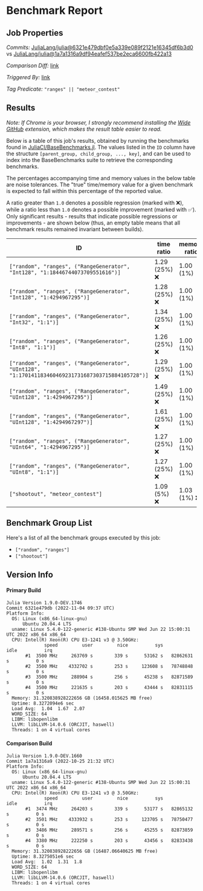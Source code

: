 # Benchmark Report

## Job Properties

*Commits:* [JuliaLang/julia@6321e479dbf0e5a339e089f2121e16345df6b3d0](https://github.com/JuliaLang/julia/commit/6321e479dbf0e5a339e089f2121e16345df6b3d0) vs [JuliaLang/julia@1a7a1316a9df94eafef537be2eca6600fb422a13](https://github.com/JuliaLang/julia/commit/1a7a1316a9df94eafef537be2eca6600fb422a13)

*Comparison Diff:* [link](https://github.com/JuliaLang/julia/compare/1a7a1316a9df94eafef537be2eca6600fb422a13..6321e479dbf0e5a339e089f2121e16345df6b3d0)

*Triggered By:* [link](https://github.com/JuliaLang/julia/commit/6321e479dbf0e5a339e089f2121e16345df6b3d0#commitcomment-89810632)

*Tag Predicate:* `"ranges" || "meteor_contest"`

## Results

*Note: If Chrome is your browser, I strongly recommend installing the [Wide GitHub](https://chrome.google.com/webstore/detail/wide-github/kaalofacklcidaampbokdplbklpeldpj?hl=en)
extension, which makes the result table easier to read.*

Below is a table of this job's results, obtained by running the benchmarks found in
[JuliaCI/BaseBenchmarks.jl](https://github.com/JuliaCI/BaseBenchmarks.jl). The values
listed in the `ID` column have the structure `[parent_group, child_group, ..., key]`,
and can be used to index into the BaseBenchmarks suite to retrieve the corresponding
benchmarks.

The percentages accompanying time and memory values in the below table are noise tolerances. The "true"
time/memory value for a given benchmark is expected to fall within this percentage of the reported value.

A ratio greater than `1.0` denotes a possible regression (marked with :x:), while a ratio less
than `1.0` denotes a possible improvement (marked with :white_check_mark:). Only significant results - results
that indicate possible regressions or improvements - are shown below (thus, an empty table means that all
benchmark results remained invariant between builds).

| ID | time ratio | memory ratio |
|----|------------|--------------|
| `["random", "ranges", ("RangeGenerator", "Int128", "1:18446744073709551616")]` | 1.29 (25%) :x: | 1.00 (1%)  |
| `["random", "ranges", ("RangeGenerator", "Int128", "1:4294967295")]` | 1.28 (25%) :x: | 1.00 (1%)  |
| `["random", "ranges", ("RangeGenerator", "Int32", "1:1")]` | 1.34 (25%) :x: | 1.00 (1%)  |
| `["random", "ranges", ("RangeGenerator", "Int8", "1:1")]` | 1.26 (25%) :x: | 1.00 (1%)  |
| `["random", "ranges", ("RangeGenerator", "UInt128", "1:170141183460469231731687303715884105728")]` | 1.29 (25%) :x: | 1.00 (1%)  |
| `["random", "ranges", ("RangeGenerator", "UInt128", "1:4294967295")]` | 1.49 (25%) :x: | 1.00 (1%)  |
| `["random", "ranges", ("RangeGenerator", "UInt128", "1:4294967297")]` | 1.61 (25%) :x: | 1.00 (1%)  |
| `["random", "ranges", ("RangeGenerator", "UInt64", "1:4294967295")]` | 1.27 (25%) :x: | 1.00 (1%)  |
| `["random", "ranges", ("RangeGenerator", "UInt8", "1:1")]` | 1.27 (25%) :x: | 1.00 (1%)  |
| `["shootout", "meteor_contest"]` | 1.09 (5%) :x: | 1.03 (1%) :x: |

## Benchmark Group List

Here's a list of all the benchmark groups executed by this job:

- `["random", "ranges"]`
- `["shootout"]`

## Version Info

#### Primary Build

```
Julia Version 1.9.0-DEV.1746
Commit 6321e479db (2022-11-04 09:37 UTC)
Platform Info:
  OS: Linux (x86_64-linux-gnu)
      Ubuntu 20.04.4 LTS
  uname: Linux 5.4.0-122-generic #138-Ubuntu SMP Wed Jun 22 15:00:31 UTC 2022 x86_64 x86_64
  CPU: Intel(R) Xeon(R) CPU E3-1241 v3 @ 3.50GHz: 
              speed         user         nice          sys         idle          irq
       #1  3500 MHz     263769 s        339 s      53162 s   82862631 s          0 s
       #2  3500 MHz    4332702 s        253 s     123608 s   78748848 s          0 s
       #3  3500 MHz     288904 s        256 s      45238 s   82871589 s          0 s
       #4  3500 MHz     221635 s        203 s      43444 s   82831115 s          0 s
  Memory: 31.320838928222656 GB (16458.015625 MB free)
  Uptime: 8.3272094e6 sec
  Load Avg:  1.04  1.67  2.07
  WORD_SIZE: 64
  LIBM: libopenlibm
  LLVM: libLLVM-14.0.6 (ORCJIT, haswell)
  Threads: 1 on 4 virtual cores

```

#### Comparison Build

```
Julia Version 1.9.0-DEV.1660
Commit 1a7a1316a9 (2022-10-25 21:32 UTC)
Platform Info:
  OS: Linux (x86_64-linux-gnu)
      Ubuntu 20.04.4 LTS
  uname: Linux 5.4.0-122-generic #138-Ubuntu SMP Wed Jun 22 15:00:31 UTC 2022 x86_64 x86_64
  CPU: Intel(R) Xeon(R) CPU E3-1241 v3 @ 3.50GHz: 
              speed         user         nice          sys         idle          irq
       #1  3474 MHz     264203 s        339 s      53177 s   82865132 s          0 s
       #2  3501 MHz    4333932 s        253 s     123705 s   78750477 s          0 s
       #3  3486 MHz     289571 s        256 s      45255 s   82873859 s          0 s
       #4  3380 MHz     222250 s        203 s      43456 s   82833438 s          0 s
  Memory: 31.320838928222656 GB (16487.06640625 MB free)
  Uptime: 8.3275051e6 sec
  Load Avg:  1.02  1.31  1.8
  WORD_SIZE: 64
  LIBM: libopenlibm
  LLVM: libLLVM-14.0.6 (ORCJIT, haswell)
  Threads: 1 on 4 virtual cores

```
